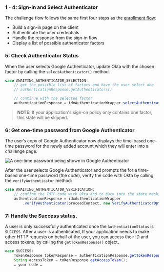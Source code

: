 ### 1 - 4: Sign-in and Select Authenticator

The challenge flow follows the same first four steps as the [enrollment flow](#integrate-sdk-for-authenticator-enrollment):

* Build a sign-in page on the client
* Authenticate the user credentials
* Handle the response from the sign-in flow
* Display a list of possible authenticator factors

### 5: Check Authenticator Status

When the user selects Google Authenticator, update Okta with the chosen factor by calling the `selectAuthenticator()` method.


```java
case AWAITING_AUTHENTICATOR_SELECTION:
    // get the possible list of factors and have the user select one
    // authenticationResponse.getAuthenticators()

    // continue with the selected factor
    authenticationResponse = idxAuthenticationWrapper.selectAuthenticator(proceedContext, authenticator);
```

> **NOTE:** If your application's sign-on policy only contains one factor, this state will be skipped.

### 6: Get one-time password from Google Authenticator

The user’s copy of Google Authenticator now displays the time-based one-time password for the newly added account which they will enter into a challenge page.

![A one-time password being shown in Google Authenticator](/img/authenticators/authenticators-google-one-time-password.png)

After the user selects Google Authenticator and prompts the for a time-based one-time password (the _code_), verify the code with Okta by calling the `verifyAuthenticator` method:

```java
case AWAITING_AUTHENTICATOR_VERIFICATION:
    // confirm the TOTP code with Okta and to back into the state machine
    authenticationResponse = idxAuthenticationWrapper
        .verifyAuthenticator(proceedContext, new VerifyAuthenticatorOptions(code));
```

### 7: Handle the Success status.

A user is only successfully authenticated once the `AuthentiationStatus` is `SUCCESS`. After a user is authenticated, If your application needs to make other HTTP requests on behalf of the user, you can access their ID and access tokens, by calling the `getTokenResponse()` object.

```java
case SUCCESS:
    TokenResponse tokenResponse = authenticationResponse.getTokenResponse();
    String accessToken = tokenResponse.getAccessToken();
    … your code …
```
